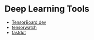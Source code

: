 # Deep Learning Tools
- [TensorBoard.dev](https://tensorboard.dev/)
- [tensorwatch](https://github.com/microsoft/tensorwatch)
- [fastdot](https://fastai.github.io/fastdot/)

